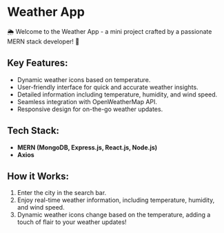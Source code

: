 # Weather App

🌦️ Welcome to the Weather App - a mini project crafted by a passionate MERN stack developer! 🚀

## Key Features:

- Dynamic weather icons based on temperature.
- User-friendly interface for quick and accurate weather insights.
- Detailed information including temperature, humidity, and wind speed.
- Seamless integration with OpenWeatherMap API.
- Responsive design for on-the-go weather updates.

## Tech Stack:

- **MERN (MongoDB, Express.js, React.js, Node.js)**
- **Axios**

## How it Works:

1. Enter the city in the search bar.
2. Enjoy real-time weather information, including temperature, humidity, and wind speed.
3. Dynamic weather icons change based on the temperature, adding a touch of flair to your weather updates!

